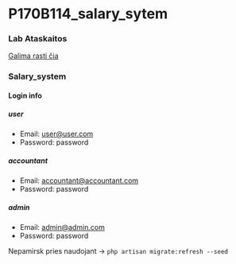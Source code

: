 # P170B114_salary_sytem
### Lab Ataskaitos
[Galima rasti čia](https://github.com/sarziv/P170B113_salary_sytem/tree/master/Lab%20ataskaitos)

### Salary_system
#### Login info

##### user
 - Email: user@user.com
 - Password: password
 ##### accountant
  - Email: accountant@accountant.com
  - Password: password
  ##### admin
   - Email: admin@admin.com
   - Password: password
  
  Nepamirsk pries naudojant ->
  `php artisan migrate:refresh --seed`
   
